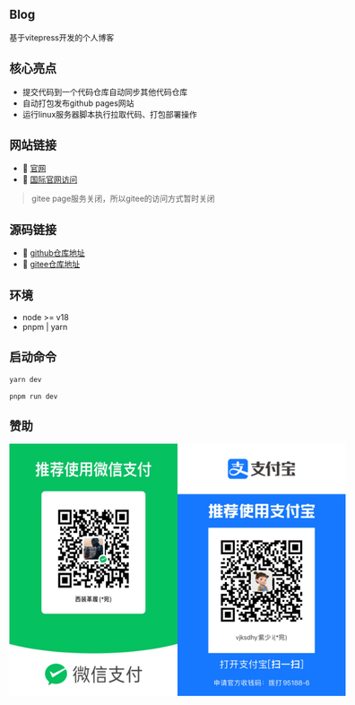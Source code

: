 ## Blog
基于vitepress开发的个人博客

## 核心亮点

* 提交代码到一个代码仓库自动同步其他代码仓库
* 自动打包发布github pages网站
* 运行linux服务器脚本执行拉取代码、打包部署操作

## 网站链接

- :car: [官网](http://www.jwblog.cn)
- :car: [国际官网访问](https://ytlyy1773.github.io/blog/)
> gitee page服务关闭，所以gitee的访问方式暂时关闭

## 源码链接

- :beginner: [github仓库地址](https://github.com/ytlyy1773/blog)
- :beginner: [gitee仓库地址](https://gitee.com/ytlyy1773/blog)

## 环境

- node >= v18
- pnpm | yarn

## 启动命令

```yarn
yarn dev
```

```pnpm
pnpm run dev
```

## 赞助
<div style="display: flex">
    <img src="./docs/public/image/wechat.png" alt="微信赞助" width="300" height="450" />
    <img src="./docs/public/image/zhifubao.png" alt="支付宝赞助" width="300" height="450" />
</div>
